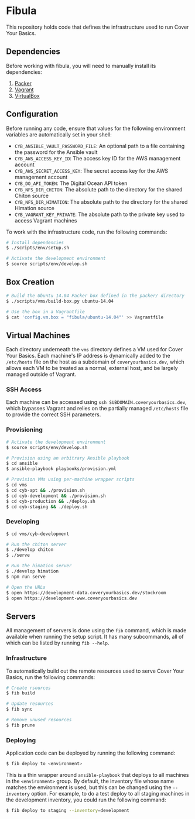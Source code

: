 # Fibula

This repository holds code that defines the infrastructure used to run Cover
Your Basics.

## Dependencies

Before working with fibula, you will need to manually install its dependencies:

1. [Packer](https://www.packer.io/downloads.html)
2. [Vagrant](https://www.vagrantup.com/downloads.html)
3. [VirtualBox](https://www.virtualbox.org/wiki/Downloads)

## Configuration

Before running any code, ensure that values for the following environment
variables are automatically set in your shell:

* `CYB_ANSIBLE_VAULT_PASSWORD_FILE`: An optional path to a file containing the password for the Ansible vault
* `CYB_AWS_ACCESS_KEY_ID`: The access key ID for the AWS management account
* `CYB_AWS_SECRET_ACCESS_KEY`: The secret access key for the AWS management account
* `CYB_DO_API_TOKEN`: The Digital Ocean API token
* `CYB_NFS_DIR_CHITON`: The absolute path to the directory for the shared Chiton source
* `CYB_NFS_DIR_HIMATION`: The absolute path to the directory for the shared Himation source
* `CYB_VAGRANT_KEY_PRIVATE`: The absolute path to the private key used to access Vagrant machines

To work with the infrastructure code, run the following commands:

```bash
# Install dependencies
$ ./scripts/env/setup.sh

# Activate the development environment
$ source scripts/env/develop.sh
```

## Box Creation

```bash
# Build the Ubuntu 14.04 Packer box defined in the packer/ directory
$ ./scripts/vms/build-box.py ubuntu-14.04

# Use the box in a Vagrantfile
$ cat 'config.vm.box = "fibula/ubuntu-14.04"' >> Vagrantfile
```

## Virtual Machines

Each directory underneath the `vms` directory defines a VM used for Cover Your
Basics.  Each machine's IP address is dynamically added to the `/etc/hosts` file
on the host as a subdomain of `coveryourbasics.dev`, which allows each VM to be
treated as a normal, external host, and be largely managed outside of Vagrant.

### SSH Access

Each machine can be accessed using `ssh SUBDOMAIN.coveryourbasics.dev`, which
bypasses Vagrant and relies on the partially managed `/etc/hosts` file to
provide the correct SSH parameters.

### Provisioning

```bash
# Activate the development environment
$ source scripts/env/develop.sh

# Provision using an arbitrary Ansible playbook
$ cd ansible
$ ansible-playbook playbooks/provision.yml

# Provision VMs using per-machine wrapper scripts
$ cd vms
$ cd cyb-apt && ./provision.sh
$ cd cyb-development && ./provision.sh
$ cd cyb-production && ./deploy.sh
$ cd cyb-staging && ./deploy.sh
```

### Developing

```bash
$ cd vms/cyb-development

# Run the chiton server
$ ./develop chiton
$ ./serve

# Run the himation server
$ ./develop himation
$ npm run serve

# Open the URLs
$ open https://development-data.coveryourbasics.dev/stockroom
$ open https://development-www.coveryourbasics.dev
```

## Servers

All management of servers is done using the `fib` command, which is made
available when running the setup script. It has many subcommands, all of which
can be listed by running `fib --help`.

### Infrastructure

To automatically build out the remote resources used to serve Cover Your Basics,
run the following commands:

```bash
# Create rsources
$ fib build

# Update resources
$ fib sync

# Remove unused resources
$ fib prune
```

### Deploying

Application code can be deployed by running the following command:

```bash
$ fib deploy to <environment>
```

This is a thin wrapper around `ansible-playbook` that deploys to all machines in
the `<environment>` group. By default, the inventory file whose name matches the
environment is used, but this can be changed using the `--inventory` option. For
example, to do a test deploy to all staging machines in the development
inventory, you could run the following command:

```bash
$ fib deploy to staging --inventory=development
```
